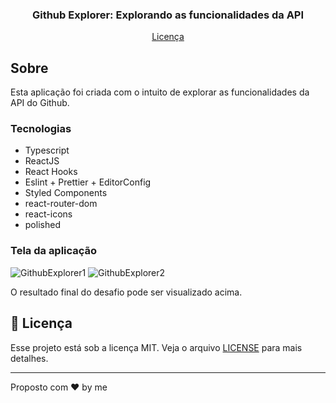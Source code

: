 <h3 align="center">
  Github Explorer: Explorando as funcionalidades da API
</h3>

<p align="center">
  <a href="#memo-licença">Licença</a>
</p>

## Sobre

Esta aplicação foi criada com o intuito de explorar as funcionalidades da API do Github.

### Tecnologias

- Typescript
- ReactJS
- React Hooks
- Eslint + Prettier + EditorConfig
- Styled Components
- react-router-dom
- react-icons
- polished

### Tela da aplicação

![GithubExplorer1](https://i.ibb.co/t8fLQr4/github-explorer-1.png)
![GithubExplorer2](https://i.ibb.co/Y2gKLzR/github-explorer-2.png)

O resultado final do desafio pode ser visualizado acima.

## :memo: Licença

Esse projeto está sob a licença MIT. Veja o arquivo [LICENSE](LICENSE.md) para mais detalhes.

---

Proposto com ♥ by me
